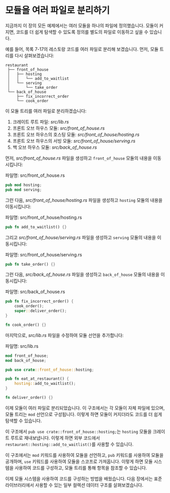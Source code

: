 # 모듈을 여러 파일로 분리하기

지금까지 이 장의 모든 예제에서는 여러 모듈을 하나의 파일에 정의했습니다. 모듈이 커지면, 코드를 더 쉽게 탐색할 수 있도록 정의를 별도의 파일로 이동하고 싶을 수 있습니다.

예를 들어, 목록 7-17의 레스토랑 코드를 여러 파일로 분리해 보겠습니다. 먼저, 모듈 트리를 다시 살펴보겠습니다:

```
restaurant
 ├── front_of_house
 │   ├── hosting
 │   │   └── add_to_waitlist
 │   └── serving
 │       └── take_order
 └── back_of_house
     ├── fix_incorrect_order
     └── cook_order
```

이 모듈 트리를 여러 파일로 분리하겠습니다:

1. 크레이트 루트 파일: _src/lib.rs_
2. 프론트 오브 하우스 모듈: _src/front_of_house.rs_
3. 프론트 오브 하우스의 호스팅 모듈: _src/front_of_house/hosting.rs_
4. 프론트 오브 하우스의 서빙 모듈: _src/front_of_house/serving.rs_
5. 백 오브 하우스 모듈: _src/back_of_house.rs_

먼저, _src/front_of_house.rs_ 파일을 생성하고 `front_of_house` 모듈의 내용을 이동시킵니다:

파일명: src/front_of_house.rs

```rust
pub mod hosting;
pub mod serving;
```

그런 다음, _src/front_of_house/hosting.rs_ 파일을 생성하고 `hosting` 모듈의 내용을 이동시킵니다:

파일명: src/front_of_house/hosting.rs

```rust
pub fn add_to_waitlist() {}
```

그리고 _src/front_of_house/serving.rs_ 파일을 생성하고 `serving` 모듈의 내용을 이동시킵니다:

파일명: src/front_of_house/serving.rs

```rust
pub fn take_order() {}
```

그런 다음, _src/back_of_house.rs_ 파일을 생성하고 `back_of_house` 모듈의 내용을 이동시킵니다:

파일명: src/back_of_house.rs

```rust
pub fn fix_incorrect_order() {
    cook_order();
    super::deliver_order();
}

fn cook_order() {}
```

마지막으로, _src/lib.rs_ 파일을 수정하여 모듈 선언을 추가합니다:

파일명: src/lib.rs

```rust
mod front_of_house;
mod back_of_house;

pub use crate::front_of_house::hosting;

pub fn eat_at_restaurant() {
    hosting::add_to_waitlist();
}

fn deliver_order() {}
```

이제 모듈이 여러 파일로 분리되었습니다. 이 구조에서는 각 모듈이 자체 파일에 있으며, 모듈 트리는 `mod` 선언으로 구성됩니다. 이렇게 하면 모듈이 커지더라도 코드를 더 쉽게 탐색할 수 있습니다.

이 구조에서 `pub use crate::front_of_house::hosting;`는 `hosting` 모듈을 크레이트 루트로 재내보냅니다. 이렇게 하면 외부 코드에서 `restaurant::hosting::add_to_waitlist()`를 사용할 수 있습니다.

이 구조에서는 `mod` 키워드를 사용하여 모듈을 선언하고, `pub` 키워드를 사용하여 모듈을 공개하며, `use` 키워드를 사용하여 모듈을 스코프로 가져옵니다. 이렇게 하면 모듈 시스템을 사용하여 코드를 구성하고, 모듈 트리를 통해 항목을 참조할 수 있습니다.

이제 모듈 시스템을 사용하여 코드를 구성하는 방법을 배웠습니다. 다음 장에서는 표준 라이브러리에서 사용할 수 있는 일부 컬렉션 데이터 구조를 살펴보겠습니다.
